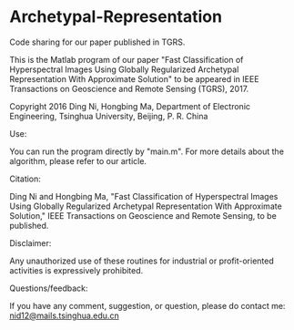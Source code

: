 # Archetypal-Representation
Code sharing for our paper published in TGRS.

This is the Matlab program of our paper "Fast Classification of Hyperspectral Images Using Globally Regularized Archetypal Representation With Approximate Solution" to be appeared in IEEE Transactions on Geoscience and Remote Sensing (TGRS), 2017.

Copyright 2016
Ding Ni,
Hongbing Ma, 
Department of Electronic Engineering, Tsinghua University, Beijing, P. R. China

Use:

You can run the program directly by "main.m".
For more details about the algorithm, please refer to our article.

Citation:

Ding Ni and Hongbing Ma, "Fast Classification of Hyperspectral Images Using Globally Regularized Archetypal Representation With Approximate Solution," IEEE Transactions on Geoscience and Remote Sensing, to be published.

Disclaimer:

Any unauthorized use of these routines for industrial or profit-oriented activities is expressively prohibited.

Questions/feedback:

If you have any comment, suggestion, or question, please do 
contact me: nid12@mails.tsinghua.edu.cn

